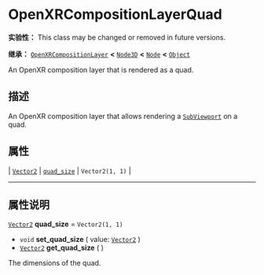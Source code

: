 <!-- ⚠ 请勿编辑本文件 ⚠ -->
<!-- 本文档使用脚本从 WeDot 引擎源码仓库生成。 -->
<!-- 生成脚本：https://github.com/WeDot-Engine/WeDot/tree/4.3/doc/tools/make_md.py； -->
<!-- 原文件：https://github.com/WeDot-Engine/WeDot/tree/4.3/modules/openxr/doc_classes/OpenXRCompositionLayerQuad.xml。 -->

<div id="_class_openxrcompositionlayerquad"></div>

# OpenXRCompositionLayerQuad

**实验性：** This class may be changed or removed in future versions.

**继承：** [`OpenXRCompositionLayer`](class_openxrcompositionlayer.md) **<** [`Node3D`](class_node3d.md) **<** [`Node`](class_node.md) **<** [`Object`](class_object.md)

An OpenXR composition layer that is rendered as a quad.

## 描述

An OpenXR composition layer that allows rendering a [`SubViewport`](class_subviewport.md) on a quad.

## 属性

| [`Vector2`](class_vector2.md) | [`quad_size`](#class_openxrcompositionlayerquad_property_quad_size) | ``Vector2(1, 1)`` |

<!-- rst-class:: classref-section-separator -->

---

## 属性说明

<div id="_class_openxrcompositionlayerquad_property_quad_size"></div>

[`Vector2`](class_vector2.md) **quad_size** = ``Vector2(1, 1)`` <div id="class_openxrcompositionlayerquad_property_quad_size"></div>

- `void` **set_quad_size** ( value: [`Vector2`](class_vector2.md) )
- [`Vector2`](class_vector2.md) **get_quad_size** ( )

The dimensions of the quad.

[^virtual]: 本方法通常需要用户覆盖才能生效。
[^const]: 本方法无副作用，不会修改该实例的任何成员变量。
[^vararg]: 本方法除了能接受在此处描述的参数外，还能够继续接受任意数量的参数。
[^constructor]: 本方法用于构造某个类型。
[^static]: 调用本方法无需实例，可直接使用类名进行调用。
[^operator]: 本方法描述的是使用本类型作为左操作数的有效运算符。
[^bitfield]: 这个值是由下列位标志构成位掩码的整数。
[^void]: 无返回值。

